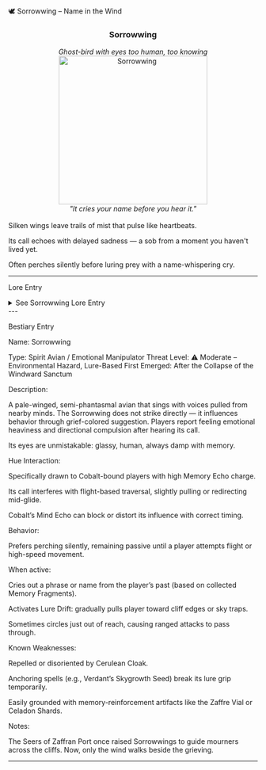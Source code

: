 🕊️ Sorrowwing – Name in the Wind

<div align="center">
  <h3>Sorrowwing</h3>  
  <i>Ghost-bird with eyes too human, too knowing</i><br>  
  <img src="../../assets/monsters/sorrowwing.png" alt="Sorrowwing" width="300"><br>  
  <i>"It cries your name before you hear it."</i><br><br>  
</div>Silken wings leave trails of mist that pulse like heartbeats.

Its call echoes with delayed sadness — a sob from a moment you haven't lived yet.

Often perches silently before luring prey with a name-whispering cry.



---

Lore Entry

<details><summary>See Sorrowwing Lore Entry</summary>Lore Entry: Voiceprint transcription, left unfinished by a monk of the Windward Chorus

> They say the wind in Iriseld carries more than rain.
It carries loss — wrapped in wings.



> I saw it at the cliff’s edge. It looked back. Not like a bird. Like a widow remembering.



> It called my name… but my voice answered first. I felt myself move before deciding to.



> It didn’t want to kill me. It wanted me to jump. To fly.



> I clutched my cloak, not from wind — from ache.



> — Last line, blurred by water:
“Its cry is your grief, wearing feathers.”



</details>
---

Bestiary Entry

Name:	Sorrowwing

Type:	Spirit Avian / Emotional Manipulator
Threat Level:	⚠️ Moderate – Environmental Hazard, Lure-Based
First Emerged:	After the Collapse of the Windward Sanctum


Description:

A pale-winged, semi-phantasmal avian that sings with voices pulled from nearby minds.
The Sorrowwing does not strike directly — it influences behavior through grief-colored suggestion.
Players report feeling emotional heaviness and directional compulsion after hearing its call.

Its eyes are unmistakable: glassy, human, always damp with memory.

Hue Interaction:

Specifically drawn to Cobalt-bound players with high Memory Echo charge.

Its call interferes with flight-based traversal, slightly pulling or redirecting mid-glide.

Cobalt’s Mind Echo can block or distort its influence with correct timing.


Behavior:

Prefers perching silently, remaining passive until a player attempts flight or high-speed movement.

When active:

Cries out a phrase or name from the player’s past (based on collected Memory Fragments).

Activates Lure Drift: gradually pulls player toward cliff edges or sky traps.

Sometimes circles just out of reach, causing ranged attacks to pass through.



Known Weaknesses:

Repelled or disoriented by Cerulean Cloak.

Anchoring spells (e.g., Verdant’s Skygrowth Seed) break its lure grip temporarily.

Easily grounded with memory-reinforcement artifacts like the Zaffre Vial or Celadon Shards.


Notes:

The Seers of Zaffran Port once raised Sorrowwings to guide mourners across the cliffs.
Now, only the wind walks beside the grieving.



---


